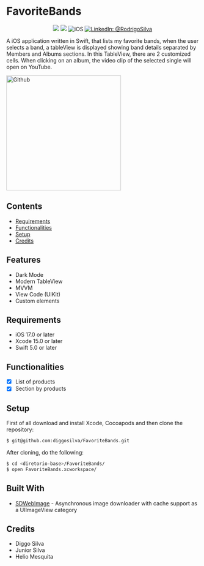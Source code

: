 # FavoriteBands

<p align="center">
    <img src="https://img.shields.io/badge/Swift-5.9.1-orange.svg" />
    <img src="https://img.shields.io/badge/Xcode-15.2.X-orange.svg" />
    <img src="https://img.shields.io/badge/platforms-iOS-brightgreen.svg?style=flat" alt="iOS" />
    <a href="https://www.linkedin.com/in/rodrigo-silva-6a53ba300/" target="_blank">
        <img src="https://img.shields.io/badge/LinkedIn-@RodrigoSilva-blue.svg?style=flat" alt="LinkedIn: @RodrigoSilva" />
    </a>
</p>

A iOS application written in Swift, that lists my favorite bands, when the user selects a band, a tableView is displayed showing band details separated by Members and Albums sections. In this TableView, there are 2 customized cells. When clicking on an album, the video clip of the selected single will open on YouTube.

<p align="left">
    <img src="https://media.giphy.com/media/qeYqswy3VZnmkwssBI/giphy.gif" width="300" max-width="40%" alt="Github"/>
</p> 

## Contents

- [Requirements](#requirements)
- [Functionalities](#functionalities)
- [Setup](#setup)
- [Credits](#credits)

## Features

- Dark Mode
- Modern TableView
- MVVM
- View Code (UIKit)
- Custom elements

## Requirements

- iOS 17.0 or later
- Xcode 15.0 or later
- Swift 5.0 or later

## Functionalities
- [x] List of products
- [x] Section by products

## Setup

First of all download and install Xcode, Cocoapods and then clone the repository:

```sh
$ git@github.com:diggosilva/FavoriteBands.git
```

After cloning, do the following:

```sh
$ cd <diretorio-base>/FavoriteBands/
$ open FavoriteBands.xcworkspace/
```

## Built With

* [SDWebImage](https://github.com/SDWebImage/SDWebImage) - Asynchronous image downloader with cache support as a UIImageView category

## Credits

- Diggo Silva
- Junior Silva
- Helio Mesquita
